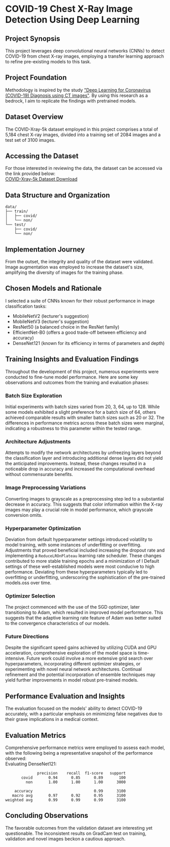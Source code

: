 # COVID-19 Chest X-Ray Image Detection Using Deep Learning

## Project Synopsis
This project leverages deep convolutional neural networks (CNNs) to detect COVID-19 from chest X-ray images, employing a transfer learning approach to refine pre-existing models to this task. 

## Project Foundation
Methodology is inspired by the study ["Deep Learning for Coronavirus (COVID-19) Diagnosis using CT images"](https://www.ncbi.nlm.nih.gov/pmc/articles/PMC7372265/). By using this research as a bedrock, I aim to replicate the findings with pretrained models.

## Dataset Overview
The COVID-Xray-5k dataset employed in this project comprises a total of 5,184 chest X-ray images, divided into a training set of 2084 images and a test set of 3100 images.

## Accessing the Dataset
For those interested in reviewing the data, the dataset can be accessed via the link provided below: <br>
[COVID-Xray-5k Dataset Download](https://www.dropbox.com/scl/fi/ajy4i9u4bjt4ho3dz4l37/data_upload_v3.zip?rlkey=kyh5oz91vykk7cao6jiip4dyn&e=1&dl=0)

## Data Structure and Organization
```plaintext
data/
├── train/
│   ├── covid/
│   └── non/
└── test/
    ├── covid/
    └── non/
```

## Implementation Journey
From the outset, the integrity and quality of the dataset were validated. Image augmentation was employed to increase the dataset's size, amplifying the diversity of images for the training phase.

## Chosen Models and Rationale
I selected a suite of CNNs known for their robust performance in image classification tasks:

- MobileNetV2 (lecturer's suggestion)
- MobileNetV3 (lecturer's suggestion)
- ResNet50 (a balanced choice in the ResNet family)
- EfficientNet-B0 (offers a good trade-off between efficiency and accuracy)
- DenseNet121 (known for its efficiency in terms of parameters and depth)

## Training Insights and Evaluation Findings

Throughout the development of this project, numerous experiments were conducted to fine-tune model performance. Here are some key observations and outcomes from the training and evaluation phases:

### Batch Size Exploration
Initial experiments with batch sizes varied from 20, 3, 64, up to 128. While some models exhibited a slight preference for a batch size of 64, others achieved comparable results with smaller batch sizes such as 20 or 32. The differences in performance metrics across these batch sizes were marginal, indicating a robustness to this parameter within the tested range.

### Architecture Adjustments
Attempts to modify the network architectures by unfreezing layers beyond the classification layer and introducing additional dense layers did not yield the anticipated improvements. Instead, these changes resulted in a noticeable drop in accuracy and increased the computational overhead without commensurate benefits.

### Image Preprocessing Variations
Converting images to grayscale as a preprocessing step led to a substantial decrease in accuracy. This suggests that color information within the X-ray images may play a crucial role in model performance, which grayscale conversion omits.

### Hyperparameter Optimization
Deviation from default hyperparameter settings introduced volatility to model training, with some instances of underfitting or overfitting. Adjustments that proved beneficial included increasing the dropout rate and implementing a `ReduceLROnPlateau` learning rate scheduler. These changes contributed to more stable training epochs and a minimization of l Default settings of these well-established models were most conducive to high performance. Deviating from these hyperparameters typically led to overfitting or underfitting, underscoring the sophistication of the pre-trained models.oss over time.

### Optimizer Selection
The project commenced with the use of the SGD optimizer, later transitioning to Adam, which resulted in improved model performance. This suggests that the adaptive learning rate feature of Adam was better suited to the convergence characteristics of our models.

### Future Directions
Despite the significant speed gains achieved by utilizing CUDA and GPU acceleration, comprehensive exploration of the model space is time-intensive. Future work could involve a more extensive grid search over hyperparameters, incorporating different optimizer strategies, or experimenting with novel neural network architectures. Continual refinement and the potential incorporation of ensemble techniques may yield further improvements in model robust pre-trained models.

## Performance Evaluation and Insights
The evaluation focused on the models' ability to detect COVID-19 accurately, with a particular emphasis on minimizing false negatives due to their grave implications in a medical context.

## Evaluation Metrics
Comprehensive performance metrics were employed to assess each model, with the following being a representative snapshot of the performance observed: <br>
Evaluating DenseNet121:
```
              precision    recall  f1-score   support
       covid       0.94      0.85      0.89       100
         non       1.00      1.00      1.00      3000

    accuracy                           0.99      3100
   macro avg       0.97      0.92      0.95      3100
weighted avg       0.99      0.99      0.99      3100
```

## Concluding Observations
The favorable outcomes from the validation dataset are interesting yet questionable. The inconsistent results on GradCam test on training, validation and novel images beckon a cautious approach.